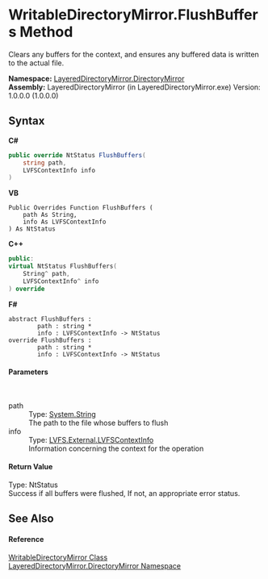 # WritableDirectoryMirror.FlushBuffers Method 
 

Clears any buffers for the context, and ensures any buffered data is written to the actual file.

**Namespace:**&nbsp;<a href="8e43a026-b829-c5d6-efc2-1a8c2a152363">LayeredDirectoryMirror.DirectoryMirror</a><br />**Assembly:**&nbsp;LayeredDirectoryMirror (in LayeredDirectoryMirror.exe) Version: 1.0.0.0 (1.0.0.0)

## Syntax

**C#**<br />
``` C#
public override NtStatus FlushBuffers(
	string path,
	LVFSContextInfo info
)
```

**VB**<br />
``` VB
Public Overrides Function FlushBuffers ( 
	path As String,
	info As LVFSContextInfo
) As NtStatus
```

**C++**<br />
``` C++
public:
virtual NtStatus FlushBuffers(
	String^ path, 
	LVFSContextInfo^ info
) override
```

**F#**<br />
``` F#
abstract FlushBuffers : 
        path : string * 
        info : LVFSContextInfo -> NtStatus 
override FlushBuffers : 
        path : string * 
        info : LVFSContextInfo -> NtStatus 
```


#### Parameters
&nbsp;<dl><dt>path</dt><dd>Type: <a href="http://msdn2.microsoft.com/en-us/library/s1wwdcbf" target="_blank">System.String</a><br />The path to the file whose buffers to flush</dd><dt>info</dt><dd>Type: <a href="09c74a4d-3965-0d4b-f9f9-f9b54f7d56d9">LVFS.External.LVFSContextInfo</a><br />Information concerning the context for the operation</dd></dl>

#### Return Value
Type: NtStatus<br />Success if all buffers were flushed, If not, an appropriate error status.

## See Also


#### Reference
<a href="c822f227-d250-a635-4d8e-a5558d8b91b9">WritableDirectoryMirror Class</a><br /><a href="8e43a026-b829-c5d6-efc2-1a8c2a152363">LayeredDirectoryMirror.DirectoryMirror Namespace</a><br />